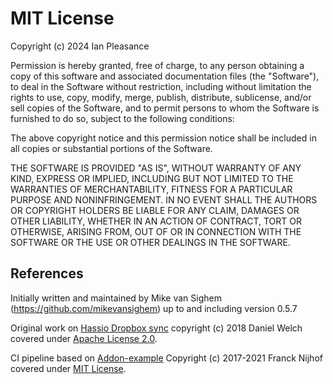 # MIT License

Copyright (c) 2024 Ian Pleasance

Permission is hereby granted, free of charge, to any person obtaining a copy
of this software and associated documentation files (the "Software"), to deal
in the Software without restriction, including without limitation the rights
to use, copy, modify, merge, publish, distribute, sublicense, and/or sell
copies of the Software, and to permit persons to whom the Software is
furnished to do so, subject to the following conditions:

The above copyright notice and this permission notice shall be included in all
copies or substantial portions of the Software.

THE SOFTWARE IS PROVIDED "AS IS", WITHOUT WARRANTY OF ANY KIND, EXPRESS OR
IMPLIED, INCLUDING BUT NOT LIMITED TO THE WARRANTIES OF MERCHANTABILITY,
FITNESS FOR A PARTICULAR PURPOSE AND NONINFRINGEMENT. IN NO EVENT SHALL THE
AUTHORS OR COPYRIGHT HOLDERS BE LIABLE FOR ANY CLAIM, DAMAGES OR OTHER
LIABILITY, WHETHER IN AN ACTION OF CONTRACT, TORT OR OTHERWISE, ARISING FROM,
OUT OF OR IN CONNECTION WITH THE SOFTWARE OR THE USE OR OTHER DEALINGS IN THE
SOFTWARE.

## References

Initially written and maintained by Mike van Sighem (https://github.com/mikevansighem) up to and including version 0.5.7

Original work on [Hassio Dropbox sync](https://github.com/danielwelch/hassio-dropbox-sync) copyright (c) 2018 Daniel Welch covered under [Apache License 2.0](https://github.com/danielwelch/hassio-dropbox-sync/blob/master/LICENSE).

CI pipeline based on [Addon-example](https://github.com/hassio-addons/addon-example) Copyright (c) 2017-2021 Franck Nijhof covered under [MIT License](https://github.com/hassio-addons/addon-example/blob/main/LICENSE.md).
